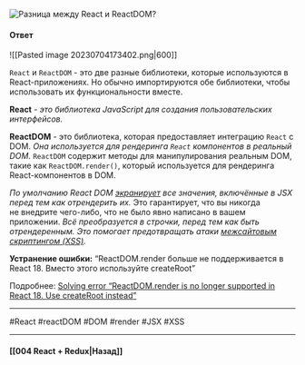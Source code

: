 ![Разница между `React` и `ReactDOM`?](https://youtu.be/81yRgVQ1ciM?t=305)

#### Ответ

![[Pasted image 20230704173402.png|600]]

`React` и `ReactDOM` - это две разные библиотеки, которые используются в React-приложениях. Но обычно импортируются обе библиотеки, чтобы использовать их функциональности вместе.

**React** - *это библиотека JavaScript для создания пользовательских интерфейсов.*

**ReactDOM** - это библиотека, которая предоставляет интеграцию `React` с DOM. *Она используется для рендеринга `React` компонентов в реальный DOM.* `ReactDOM` содержит методы для манипулирования реальным DOM, такие как `ReactDOM.render()`, который используется для рендеринга React-компонентов в DOM.

*По умолчанию React DOM [экранирует](https://stackoverflow.com/questions/7381974/which-characters-need-to-be-escaped-on-html) все значения, включённые в JSX перед тем как отрендерить их.* Это гарантирует, что вы никогда не внедрите чего-либо, что не было явно написано в вашем приложении. *Всё преобразуется в строчки, перед тем как быть отрендеренным. Это помогает предотвращать атаки [межсайтовым скриптингом (XSS)](https://ru.wikipedia.org/wiki/%D0%9C%D0%B5%D0%B6%D1%81%D0%B0%D0%B9%D1%82%D0%BE%D0%B2%D1%8B%D0%B9_%D1%81%D0%BA%D1%80%D0%B8%D0%BF%D1%82%D0%B8%D0%BD%D0%B3).*

**Устранение ошибки:** “ReactDOM.render больше не поддерживается в React 18. Вместо этого используйте createRoot”

Подробнее: [Solving error “ReactDOM.render is no longer supported in React 18. Use createRoot instead”](https://ittutoria.net/reactdom-render-is-no-longer-supported-in-react-18-use-createroot-instead/)

____
#React #reactDOM #DOM #render #JSX #XSS 

____

#### [[004 React + Redux|Назад]]
